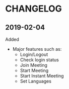 # CHANGELOG

## 2019-02-04
Added

* Major features such as:
	* Login/Logout
	* Check login status
	* Join Meeting
	* Start Meeting
	* Start Instant Meeting
	* Set Languages
